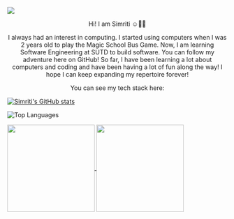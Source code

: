<p align="centre">
  <img src="https://github.com/sims1710/sims1710/assets/87659722/db2613a4-e318-42bc-90ba-cc63fb7b6f86" />
</p>

<p align="center"> 
  Hi! I am Simriti ☺️🌼✨ 
</p>

<p align="center">
  I always had an interest in computing. I started using computers when I was 2 years old to play the Magic School Bus Game. Now, I am learning Software Engineering at SUTD to build software. You can follow my adventure here on GitHub! So far, I have been learning a lot about computers and coding and have been having a lot of fun along the way! I hope I can keep expanding my repertoire forever!
</p>

<p align="center">
  You can see my tech stack here:
</p>


[![Simriti's GitHub stats](https://github-readme-stats.vercel.app/api?username=sims1710)](https://github.com/sims1710/github-readme-stats)



![Top Languages](https://github-readme-stats.vercel.app/api/top-langs/?username=sims1710&layout=compact)



<a href="https://github.com/anuraghazra/github-readme-stats">
  <img height=200 align="center" src="https://github-readme-stats.vercel.app/api?username=sims1710" />
</a>
<a href="https://github.com/anuraghazra/convoychat">
  <img height=200 align="center" src="https://github-readme-stats.vercel.app/api/top-langs?username=sims1710&layout=compact&langs_count=8&card_width=320" />
</a>
